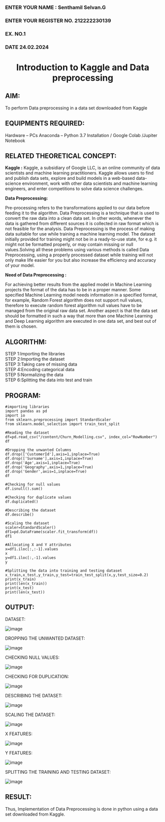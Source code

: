 <H3>ENTER YOUR NAME : Senthamil Selvan.G</H3>
<H3>ENTER YOUR REGISTER NO. 212222230139 </H3>
<H3>EX. NO.1</H3>
<H3>DATE 24.02.2024 </H3>
<H1 ALIGN =CENTER> Introduction to Kaggle and Data preprocessing</H1>

## AIM:

To perform Data preprocessing in a data set downloaded from Kaggle

## EQUIPMENTS REQUIRED:
Hardware – PCs
Anaconda – Python 3.7 Installation / Google Colab /Jupiter Notebook

## RELATED THEORETICAL CONCEPT:

**Kaggle :**
Kaggle, a subsidiary of Google LLC, is an online community of data scientists and machine learning practitioners. Kaggle allows users to find and publish data sets, explore and build models in a web-based data-science environment, work with other data scientists and machine learning engineers, and enter competitions to solve data science challenges.

**Data Preprocessing:**

Pre-processing refers to the transformations applied to our data before feeding it to the algorithm. Data Preprocessing is a technique that is used to convert the raw data into a clean data set. In other words, whenever the data is gathered from different sources it is collected in raw format which is not feasible for the analysis.
Data Preprocessing is the process of making data suitable for use while training a machine learning model. The dataset initially provided for training might not be in a ready-to-use state, for e.g. it might not be formatted properly, or may contain missing or null values.Solving all these problems using various methods is called Data Preprocessing, using a properly processed dataset while training will not only make life easier for you but also increase the efficiency and accuracy of your model.

**Need of Data Preprocessing :**

For achieving better results from the applied model in Machine Learning projects the format of the data has to be in a proper manner. Some specified Machine Learning model needs information in a specified format, for example, Random Forest algorithm does not support null values, therefore to execute random forest algorithm null values have to be managed from the original raw data set.
Another aspect is that the data set should be formatted in such a way that more than one Machine Learning and Deep Learning algorithm are executed in one data set, and best out of them is chosen.


## ALGORITHM:
STEP 1:Importing the libraries<BR>
STEP 2:Importing the dataset<BR>
STEP 3:Taking care of missing data<BR>
STEP 4:Encoding categorical data<BR>
STEP 5:Normalizing the data<BR>
STEP 6:Splitting the data into test and train<BR>

##  PROGRAM:
```PY
#importing libraries
import pandas as pd
import io
from sklearn.preprocessing import StandardScaler
from sklearn.model_selection import train_test_split

#Reading the dataset
df=pd.read_csv("/content/Churn_Modelling.csv", index_col="RowNumber")
df

#Dropping the unwanted Columns
df.drop(['CustomerId'],axis=1,inplace=True)
df.drop(['Surname'],axis=1,inplace=True)
df.drop('Age',axis=1,inplace=True)
df.drop('Geography',axis=1,inplace=True)
df.drop('Gender',axis=1,inplace=True)
df

#Checking for null values
df.isnull().sum()

#Checking for duplicate values
df.duplicated()

#Describing the dataset
df.describe()

#Scaling the dataset
scaler=StandardScaler()
df1=pd.DataFrame(scaler.fit_transform(df))
df1

#Allocating X and Y attributes
x=df1.iloc[:,:-1].values
x
y=df1.iloc[:,-1].values
y

#Splitting the data into training and testing dataset
x_train,x_test,y_train,y_test=train_test_split(x,y,test_size=0.2)
print(x_train)
print(len(x_train))
print(x_test)
print(len(x_test))
```

## OUTPUT:

DATASET:

![image](https://github.com/shalinikannan23/Ex-1-NN/assets/118656529/6258c482-3ac4-42a7-bbbe-4d77d1805ae8)

DROPPING THE UNWANTED DATASET:

![image](https://github.com/shalinikannan23/Ex-1-NN/assets/118656529/b8a01314-62ba-40bf-a710-44acddc07ebb)

CHECKING NULL VALUES:

![image](https://github.com/shalinikannan23/Ex-1-NN/assets/118656529/bf72ec6b-6df3-4937-9110-d53e72dbc670)

CHECKING FOR DUPLICATION:

![image](https://github.com/shalinikannan23/Ex-1-NN/assets/118656529/567efbe2-458d-4746-9f98-569af1c17045)

DESCRIBING THE DATASET:

![image](https://github.com/shalinikannan23/Ex-1-NN/assets/118656529/8a0a5a6f-9b51-447f-8ebc-58bf1985bd58)

SCALING THE DATASET:

![image](https://github.com/shalinikannan23/Ex-1-NN/assets/118656529/e0f4884c-b7c6-4eaf-9212-c80e360ce5d2)

X FEATURES:

![image](https://github.com/shalinikannan23/Ex-1-NN/assets/118656529/34973f72-79bf-47ee-b363-9c5ede485e08)

Y FEATURES:

![image](https://github.com/shalinikannan23/Ex-1-NN/assets/118656529/e15a0d22-a9ef-4c67-b83b-f537ad5e942a)

SPLITTING THE TRAINING AND TESTING DATASET:

![image](https://github.com/shalinikannan23/Ex-1-NN/assets/118656529/75a0e3ed-65e8-4795-a112-0324ac96295e)










## RESULT:
Thus, Implementation of Data Preprocessing is done in python  using a data set downloaded from Kaggle.


